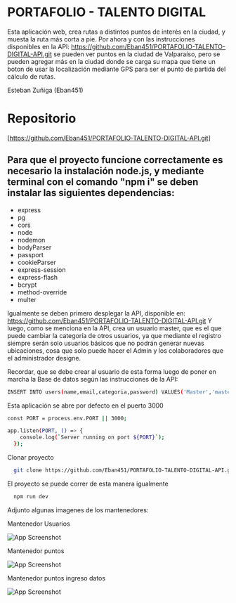 # PORTAFOLIO - TALENTO DIGITAL

Esta aplicación web, crea rutas a distintos puntos de interés en la ciudad, y muesta la ruta más corta a pie.
Por ahora y con las instrucciones disponibles en la API: https://github.com/Eban451/PORTAFOLIO-TALENTO-DIGITAL-API.git
se pueden ver puntos en la ciudad de Valparaíso, pero se pueden agregar más en la ciudad donde se carga su mapa
que tiene un boton de usar la localización mediante GPS para ser el punto de partida del cálculo de rutas.


Esteban Zuñiga (Eban451)


# Repositorio
[https://github.com/Eban451/PORTAFOLIO-TALENTO-DIGITAL-API.git]


## Para que el proyecto funcione correctamente es necesario la instalación node.js, y mediante terminal con el comando "npm i" se deben instalar las siguientes dependencias:
- express
- pg
- cors
- node
- nodemon
- bodyParser
- passport
- cookieParser
- express-session
- express-flash
- bcrypt
- method-override
- multer

Igualmente se deben primero desplegar la API, disponible en: https://github.com/Eban451/PORTAFOLIO-TALENTO-DIGITAL-API.git
Y luego, como se menciona en la API, crea un usuario master, que es el que puede cambiar la categoría de otros usuarios,
ya que mediante el registro siempre serán solo usuarios básicos que no podrán generar nuevas ubicaciones, cosa que solo
puede hacer el Admin y los colaboradores que el administrador designe.

Recordar, que se debe crear al usuario de esta forma luego de poner en marcha la Base de datos según las instrucciones de la API:

```bash
INSERT INTO users(name,email,categoria,password) VALUES('Master','master123@gmail.com',1,'$2b$10$LTx/J3o9heeA1BZzpYd5U.pjcWiyv1TU0TRQWh3IOk8RJXXiR7PTa');
```

Esta aplicación se abre por defecto en el puerto 3000

```bash
const PORT = process.env.PORT || 3000;

app.listen(PORT, () => {
    console.log(`Server running on port ${PORT}`);
  });
```
Clonar proyecto
```bash
  git clone https://github.com/Eban451/PORTAFOLIO-TALENTO-DIGITAL-API.git
```
El proyecto se puede correr de esta manera igualmente
```bash
  npm run dev 
```
Adjunto algunas imagenes de los mantenedores:

Mantenedor Usuarios

![App Screenshot](https://github.com/Eban451/Proyecto-Personal-Eban/blob/master/screenshots/Mantenedor1.png?raw=true)

Mantenedor puntos

![App Screenshot](https://github.com/Eban451/Proyecto-Personal-Eban/blob/master/screenshots/Mantenedor2.png?raw=true)

Mantenedor puntos ingreso datos

![App Screenshot](https://github.com/Eban451/Proyecto-Personal-Eban/blob/master/screenshots/IDM2.png?raw=true)